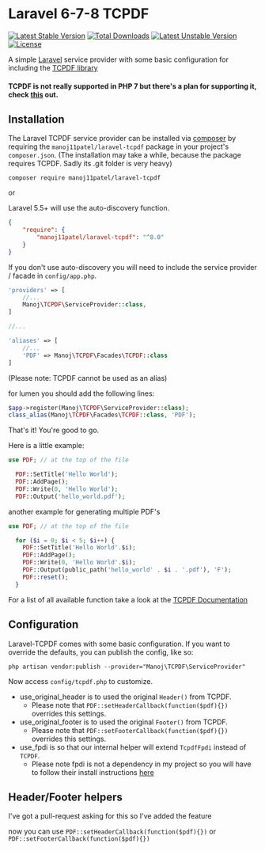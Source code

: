 # Laravel 6-7-8 TCPDF
[![Latest Stable Version](https://poser.pugx.org/manoj11patel/laravel-tcpdf/v/stable)](https://packagist.org/packages/manoj11patel/laravel-tcpdf) [![Total Downloads](https://poser.pugx.org/manoj11patel/laravel-tcpdf/downloads)](https://packagist.org/packages/manoj11patel/laravel-tcpdf) [![Latest Unstable Version](https://poser.pugx.org/manoj11patel/laravel-tcpdf/v/unstable)](https://packagist.org/packages/manoj11patel/laravel-tcpdf) [![License](https://poser.pugx.org/manoj11patel/laravel-tcpdf/license)](https://packagist.org/packages/manoj11patel/laravel-tcpdf)

A simple [Laravel](http://www.laravel.com) service provider with some basic configuration for including the [TCPDF library](http://www.tcpdf.org/)

#### TCPDF is not really supported in PHP 7 but there's a plan for supporting it, check [this](https://github.com/tecnickcom/tc-lib-pdf) out.

## Installation

The Laravel TCPDF service provider can be installed via [composer](http://getcomposer.org) by requiring the `manoj11patel/laravel-tcpdf` package in your project's `composer.json`. (The installation may take a while, because the package requires TCPDF. Sadly its .git folder is very heavy)

```
composer require manoj11patel/laravel-tcpdf
```

or

Laravel 5.5+ will use the auto-discovery function.

```json
{
    "require": {
        "manoj11patel/laravel-tcpdf": "^8.0"
    }
}
```

If you don't use auto-discovery you will need to include the service provider / facade in `config/app.php`.


```php
'providers' => [
    //...
    Manoj\TCPDF\ServiceProvider::class,
]

//...

'aliases' => [
    //...
    'PDF' => Manoj\TCPDF\Facades\TCPDF::class
]
```

(Please note: TCPDF cannot be used as an alias)

for lumen you should add the following lines:

```php
$app->register(Manoj\TCPDF\ServiceProvider::class);
class_alias(Manoj\TCPDF\Facades\TCPDF::class, 'PDF');
```

That's it! You're good to go.

Here is a little example:

```php
use PDF; // at the top of the file

  PDF::SetTitle('Hello World');
  PDF::AddPage();
  PDF::Write(0, 'Hello World');
  PDF::Output('hello_world.pdf');
```

another example for generating multiple PDF's

```php
use PDF; // at the top of the file

  for ($i = 0; $i < 5; $i++) {
    PDF::SetTitle('Hello World'.$i);
    PDF::AddPage();
    PDF::Write(0, 'Hello World'.$i);
    PDF::Output(public_path('hello_world' . $i . '.pdf'), 'F');
    PDF::reset();
  }
```

For a list of all available function take a look at the [TCPDF Documentation](http://www.tcpdf.org/doc/code/classTCPDF.html)

## Configuration

Laravel-TCPDF comes with some basic configuration.
If you want to override the defaults, you can publish the config, like so:

    php artisan vendor:publish --provider="Manoj\TCPDF\ServiceProvider"

Now access `config/tcpdf.php` to customize.

 * use_original_header is to used the original `Header()` from TCPDF.
    * Please note that `PDF::setHeaderCallback(function($pdf){})` overrides this settings.
 * use_original_footer is to used the original `Footer()` from TCPDF.
    * Please note that `PDF::setFooterCallback(function($pdf){})` overrides this settings.
 * use_fpdi is so that our internal helper will extend `TcpdfFpdi` instead of `TCPDF`.
    * Please note fpdi is not a dependency in my project so you will have to follow their install instructions [here](https://github.com/Setasign/FPDI)

## Header/Footer helpers

I've got a pull-request asking for this so I've added the feature

now you can use `PDF::setHeaderCallback(function($pdf){})` or `PDF::setFooterCallback(function($pdf){})`
